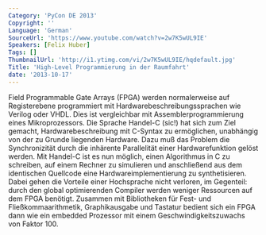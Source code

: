 ```yaml
---
Category: 'PyCon DE 2013'
Copyright: ''
Language: 'German'
SourceUrl: 'https://www.youtube.com/watch?v=2w7K5wUL9IE'
Speakers: [Felix Huber]
Tags: []
ThumbnailUrl: 'http://i1.ytimg.com/vi/2w7K5wUL9IE/hqdefault.jpg'
Title: 'High-Level Programmierung in der Raumfahrt'
date: '2013-10-17'
---
```

Field Programmable Gate Arrays (FPGA) werden normalerweise auf Registerebene programmiert mit Hardwarebeschreibungssprachen wie Verilog oder VHDL. Dies ist vergleichbar mit Assemblerprogrammierung eines Mikroprozessors. Die Sprache Handel-C (sic!) hat sich zum Ziel gemacht, Hardwarebeschreibung mit C-Syntax zu ermöglichen, unabhängig von der zu Grunde liegenden Hardware. Dazu muß das Problem die Synchronizität durch die inhärente Parallelität einer Hardwarefunktion gelöst werden. Mit Handel-C ist es nun möglich, einen Algorithmus in C zu schreiben, auf einem Rechner zu simulieren und anschließend aus dem identischen Quellcode eine Hardwareimplementierung zu synthetisieren. Dabei gehen die Vorteile einer Hochsprache nicht verloren, im Gegenteil: durch den global optimierenden Compiler werden weniger Ressourcen auf dem FPGA benötigt. Zusammen mit Bibliotheken für Fest- und Fließkommaarithmetik, Graphikausgabe und Tastatur bedient sich ein FPGA dann wie ein embedded Prozessor mit einem Geschwindigkeitszuwachs von Faktor 100.